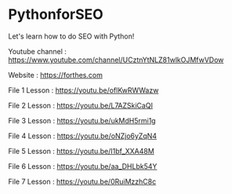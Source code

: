 # PythonforSEO
Let's learn how to do SEO with Python!

Youtube channel : https://www.youtube.com/channel/UCztnYtNLZ81wlkOJMfwVDow

Website : https://forthes.com

File 1 Lesson : https://youtu.be/oflKwRWWazw

File 2 Lesson : https://youtu.be/L7AZSkiCaQI

File 3 Lesson : https://youtu.be/ukMdH5rmi1g

File 4 Lesson : https://youtu.be/oNZjo6yZqN4

File 5 Lesson : https://youtu.be/I1bf_XXA48M

File 6 Lesson : https://youtu.be/aa_DHLbk54Y

File 7 Lesson : https://youtu.be/0RuiMzzhC8c
